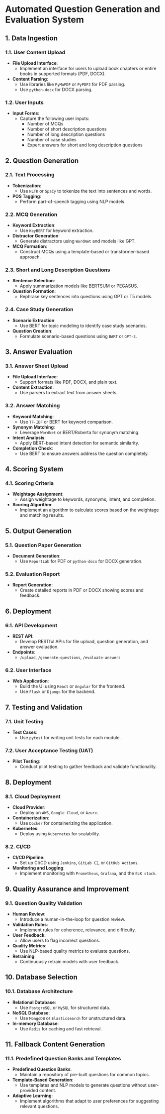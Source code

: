 # Automated Question Generation and Evaluation System

## 1. Data Ingestion

### 1.1. User Content Upload
- **File Upload Interface**: 
  - Implement an interface for users to upload book chapters or entire books in supported formats (PDF, DOCX).
- **Content Parsing**: 
  - Use libraries like `PyMuPDF` or `PyPDF2` for PDF parsing.
  - Use `python-docx` for DOCX parsing.

### 1.2. User Inputs
- **Input Forms**: 
  - Capture the following user inputs:
    - Number of MCQs
    - Number of short description questions
    - Number of long description questions
    - Number of case studies
    - Expert answers for short and long description questions

## 2. Question Generation

### 2.1. Text Processing
- **Tokenization**:
  - Use `NLTK` or `SpaCy` to tokenize the text into sentences and words.
- **POS Tagging**:
  - Perform part-of-speech tagging using NLP models.

### 2.2. MCQ Generation
- **Keyword Extraction**:
  - Use `KeyBERT` for keyword extraction.
- **Distractor Generation**:
  - Generate distractors using `WordNet` and models like GPT.
- **MCQ Formation**:
  - Construct MCQs using a template-based or transformer-based approach.

### 2.3. Short and Long Description Questions
- **Sentence Selection**:
  - Apply summarization models like BERTSUM or PEGASUS.
- **Question Formation**:
  - Rephrase key sentences into questions using GPT or T5 models.

### 2.4. Case Study Generation
- **Scenario Extraction**:
  - Use BERT for topic modeling to identify case study scenarios.
- **Question Creation**:
  - Formulate scenario-based questions using `BART` or `GPT-3`.

## 3. Answer Evaluation

### 3.1. Answer Sheet Upload
- **File Upload Interface**:
  - Support formats like PDF, DOCX, and plain text.
- **Content Extraction**:
  - Use parsers to extract text from answer sheets.

### 3.2. Answer Matching
- **Keyword Matching**:
  - Use `TF-IDF` or BERT for keyword comparison.
- **Synonym Matching**:
  - Leverage `WordNet` or BERT/Roberta for synonym matching.
- **Intent Analysis**:
  - Apply BERT-based intent detection for semantic similarity.
- **Completion Check**:
  - Use BERT to ensure answers address the question completely.

## 4. Scoring System

### 4.1. Scoring Criteria
- **Weightage Assignment**:
  - Assign weightage to keywords, synonyms, intent, and completion.
- **Scoring Algorithm**:
  - Implement an algorithm to calculate scores based on the weightage and matching results.

## 5. Output Generation

### 5.1. Question Paper Generation
- **Document Generation**:
  - Use `ReportLab` for PDF or `python-docx` for DOCX generation.

### 5.2. Evaluation Report
- **Report Generation**:
  - Create detailed reports in PDF or DOCX showing scores and feedback.

## 6. Deployment

### 6.1. API Development
- **REST API**:
  - Develop RESTful APIs for file upload, question generation, and answer evaluation.
- **Endpoints**:
  - `/upload`, `/generate-questions`, `/evaluate-answers`

### 6.2. User Interface
- **Web Application**:
  - Build the UI using `React` or `Angular` for the frontend.
  - Use `Flask` or `Django` for the backend.

## 7. Testing and Validation

### 7.1. Unit Testing
- **Test Cases**:
  - Use `pytest` for writing unit tests for each module.

### 7.2. User Acceptance Testing (UAT)
- **Pilot Testing**:
  - Conduct pilot testing to gather feedback and validate functionality.

## 8. Deployment

### 8.1. Cloud Deployment
- **Cloud Provider**:
  - Deploy on `AWS`, `Google Cloud`, or `Azure`.
- **Containerization**:
  - Use `Docker` for containerizing the application.
- **Kubernetes**:
  - Deploy using `Kubernetes` for scalability.

### 8.2. CI/CD
- **CI/CD Pipeline**:
  - Set up CI/CD using `Jenkins`, `GitLab CI`, or `GitHub Actions`.
- **Monitoring and Logging**:
  - Implement monitoring with `Prometheus`, `Grafana`, and the `ELK stack`.

## 9. Quality Assurance and Improvement

### 9.1. Question Quality Validation
- **Human Review**:
  - Introduce a human-in-the-loop for question review.
- **Validation Rules**:
  - Implement rules for coherence, relevance, and difficulty.
- **User Feedback**:
  - Allow users to flag incorrect questions.
- **Quality Metrics**:
  - Use NLP-based quality metrics to evaluate questions.
- **Retraining**:
  - Continuously retrain models with user feedback.

## 10. Database Selection

### 10.1. Database Architecture
- **Relational Database**:
  - Use `PostgreSQL` or `MySQL` for structured data.
- **NoSQL Database**:
  - Use `MongoDB` or `Elasticsearch` for unstructured data.
- **In-memory Database**:
  - Use `Redis` for caching and fast retrieval.

## 11. Fallback Content Generation

### 11.1. Predefined Question Banks and Templates
- **Predefined Question Banks**:
  - Maintain a repository of pre-built questions for common topics.
- **Template-Based Generation**:
  - Use templates and NLP models to generate questions without user-provided content.
- **Adaptive Learning**:
  - Implement algorithms that adapt to user preferences for suggesting relevant questions.

